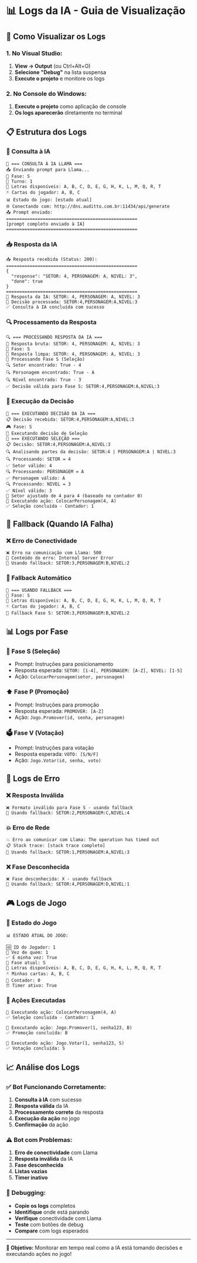 # 📊 Logs da IA - Guia de Visualização

## 🎯 Como Visualizar os Logs

### **1. No Visual Studio:**
1. **View → Output** (ou Ctrl+Alt+O)
2. **Selecione "Debug"** na lista suspensa
3. **Execute o projeto** e monitore os logs

### **2. No Console do Windows:**
1. **Execute o projeto** como aplicação de console
2. **Os logs aparecerão** diretamente no terminal

## 📋 Estrutura dos Logs

### **🤖 Consulta à IA**
```
🤖 === CONSULTA À IA LLAMA ===
📤 Enviando prompt para Llama...
🎯 Fase: S
🔄 Turno: 1
📝 Letras disponíveis: A, B, C, D, E, G, H, K, L, M, Q, R, T
🃏 Cartas do jogador: A, B, C
📊 Estado do jogo: [estado atual]
🌐 Conectando com: http://dns.auditto.com.br:11434/api/generate
📤 Prompt enviado:
==================================================
[prompt completo enviado à IA]
==================================================
```

### **📥 Resposta da IA**
```
📥 Resposta recebida (Status: 200):
==================================================
{
  "response": "SETOR: 4, PERSONAGEM: A, NIVEL: 3",
  "done": true
}
==================================================
🧠 Resposta da IA: SETOR: 4, PERSONAGEM: A, NIVEL: 3
🔧 Decisão processada: SETOR:4,PERSONAGEM:A,NIVEL:3
✅ Consulta à IA concluída com sucesso
```

### **🔍 Processamento da Resposta**
```
🔍 === PROCESSANDO RESPOSTA DA IA ===
📄 Resposta bruta: SETOR: 4, PERSONAGEM: A, NIVEL: 3
🎯 Fase: S
🧹 Resposta limpa: SETOR: 4, PERSONAGEM: A, NIVEL: 3
🎯 Processando Fase S (Seleção)
🔍 Setor encontrado: True - 4
🔍 Personagem encontrado: True - A
🔍 Nível encontrado: True - 3
✅ Decisão válida para Fase S: SETOR:4,PERSONAGEM:A,NIVEL:3
```

### **🎯 Execução da Decisão**
```
🎯 === EXECUTANDO DECISÃO DA IA ===
📋 Decisão recebida: SETOR:4,PERSONAGEM:A,NIVEL:3
🎮 Fase: S
🎯 Executando decisão de Seleção
🎯 === EXECUTANDO SELEÇÃO ===
📋 Decisão: SETOR:4,PERSONAGEM:A,NIVEL:3
🔍 Analisando partes da decisão: SETOR:4 | PERSONAGEM:A | NIVEL:3
🔍 Processando: SETOR = 4
✅ Setor válido: 4
🔍 Processando: PERSONAGEM = A
✅ Personagem válido: A
🔍 Processando: NIVEL = 3
✅ Nível válido: 3
🎯 Setor ajustado de 4 para 4 (baseado no contador 0)
🚀 Executando ação: ColocarPersonagem(4, A)
✅ Seleção concluída - Contador: 1
```

## 🔄 Fallback (Quando IA Falha)

### **❌ Erro de Conectividade**
```
❌ Erro na comunicação com Llama: 500
📄 Conteúdo do erro: Internal Server Error
🔄 Usando fallback: SETOR:3,PERSONAGEM:B,NIVEL:2
```

### **🔄 Fallback Automático**
```
🔄 === USANDO FALLBACK ===
🎯 Fase: S
📝 Letras disponíveis: A, B, C, D, E, G, H, K, L, M, Q, R, T
🃏 Cartas do jogador: A, B, C
🎲 Fallback Fase S: SETOR:3,PERSONAGEM:B,NIVEL:2
```

## 📊 Logs por Fase

### **📍 Fase S (Seleção)**
- Prompt: Instruções para posicionamento
- Resposta esperada: `SETOR: [1-4], PERSONAGEM: [A-Z], NIVEL: [1-5]`
- Ação: `ColocarPersonagem(setor, personagem)`

### **⬆️ Fase P (Promoção)**
- Prompt: Instruções para promoção
- Resposta esperada: `PROMOVER: [A-Z]`
- Ação: `Jogo.Promover(id, senha, personagem)`

### **🗳️ Fase V (Votação)**
- Prompt: Instruções para votação
- Resposta esperada: `VOTO: [S/N/F]`
- Ação: `Jogo.Votar(id, senha, voto)`

## 🚨 Logs de Erro

### **❌ Resposta Inválida**
```
❌ Formato inválido para Fase S - usando fallback
🔄 Usando fallback: SETOR:2,PERSONAGEM:C,NIVEL:4
```

### **💥 Erro de Rede**
```
💥 Erro ao comunicar com Llama: The operation has timed out
📋 Stack trace: [stack trace completo]
🔄 Usando fallback: SETOR:1,PERSONAGEM:A,NIVEL:3
```

### **❌ Fase Desconhecida**
```
❌ Fase desconhecida: X - usando fallback
🔄 Usando fallback: SETOR:4,PERSONAGEM:D,NIVEL:1
```

## 🎮 Logs de Jogo

### **🎯 Estado do Jogo**
```
📊 ESTADO ATUAL DO JOGO:

🆔 ID do Jogador: 1
🔄 Vez de quem: 1
✅ É minha vez: True
🎯 Fase atual: S
📝 Letras disponíveis: A, B, C, D, E, G, H, K, L, M, Q, R, T
🃏 Minhas cartas: A, B, C
🔢 Contador: 0
⏰ Timer ativo: True
```

### **🚀 Ações Executadas**
```
🚀 Executando ação: ColocarPersonagem(4, A)
✅ Seleção concluída - Contador: 1

🚀 Executando ação: Jogo.Promover(1, senha123, B)
✅ Promoção concluída: B

🚀 Executando ação: Jogo.Votar(1, senha123, S)
✅ Votação concluída: S
```

## 📈 Análise dos Logs

### **✅ Bot Funcionando Corretamente:**
1. **Consulta à IA** com sucesso
2. **Resposta válida** da IA
3. **Processamento correto** da resposta
4. **Execução da ação** no jogo
5. **Confirmação** da ação

### **⚠️ Bot com Problemas:**
1. **Erro de conectividade** com Llama
2. **Resposta inválida** da IA
3. **Fase desconhecida**
4. **Listas vazias**
5. **Timer inativo**

### **🔧 Debugging:**
- **Copie os logs** completos
- **Identifique** onde está parando
- **Verifique** conectividade com Llama
- **Teste** com botões de debug
- **Compare** com logs esperados

---

**🎯 Objetivo:** Monitorar em tempo real como a IA está tomando decisões e executando ações no jogo! 